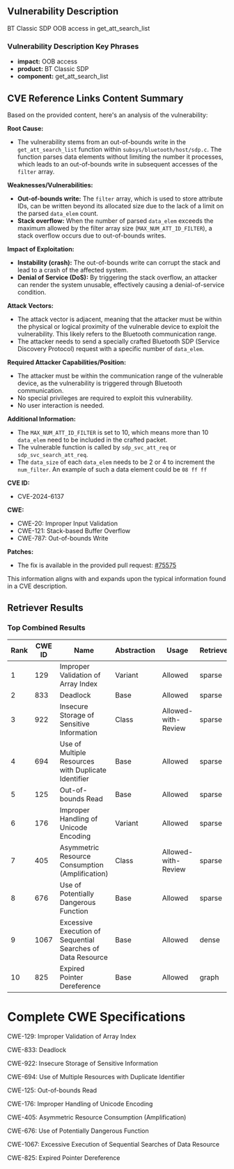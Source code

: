## Vulnerability Description
BT Classic SDP OOB access in get_att_search_list

### Vulnerability Description Key Phrases
- **impact:** OOB access
- **product:** BT Classic SDP
- **component:** get_att_search_list

## CVE Reference Links Content Summary
Based on the provided content, here's an analysis of the vulnerability:

**Root Cause:**
- The vulnerability stems from an out-of-bounds write in the `get_att_search_list` function within `subsys/bluetooth/host/sdp.c`. The function parses data elements without limiting the number it processes, which leads to an out-of-bounds write in subsequent accesses of the `filter` array.

**Weaknesses/Vulnerabilities:**
- **Out-of-bounds write:** The `filter` array, which is used to store attribute IDs, can be written beyond its allocated size due to the lack of a limit on the parsed `data_elem` count.
- **Stack overflow:** When the number of parsed `data_elem` exceeds the maximum allowed by the filter array size (`MAX_NUM_ATT_ID_FILTER`), a stack overflow occurs due to out-of-bounds writes.

**Impact of Exploitation:**
- **Instability (crash):** The out-of-bounds write can corrupt the stack and lead to a crash of the affected system.
- **Denial of Service (DoS):** By triggering the stack overflow, an attacker can render the system unusable, effectively causing a denial-of-service condition.

**Attack Vectors:**
- The attack vector is adjacent, meaning that the attacker must be within the physical or logical proximity of the vulnerable device to exploit the vulnerability. This likely refers to the Bluetooth communication range.
- The attacker needs to send a specially crafted Bluetooth SDP (Service Discovery Protocol) request with a specific number of `data_elem`.

**Required Attacker Capabilities/Position:**
- The attacker must be within the communication range of the vulnerable device, as the vulnerability is triggered through Bluetooth communication.
- No special privileges are required to exploit this vulnerability.
- No user interaction is needed.

**Additional Information:**
- The `MAX_NUM_ATT_ID_FILTER` is set to 10, which means more than 10 `data_elem` need to be included in the crafted packet.
- The vulnerable function is called by `sdp_svc_att_req` or `sdp_svc_search_att_req`.
- The `data_size` of each `data_elem` needs to be 2 or 4 to increment the `num_filter`. An example of such a data element could be `08 ff ff`

**CVE ID:**
- CVE-2024-6137

**CWE:**
- CWE-20: Improper Input Validation
- CWE-121: Stack-based Buffer Overflow
- CWE-787: Out-of-bounds Write

**Patches:**
- The fix is available in the provided pull request: [#75575](https://github.com/zephyrproject-rtos/zephyr/pull/75575)

This information aligns with and expands upon the typical information found in a CVE description.

## Retriever Results

### Top Combined Results

| Rank | CWE ID | Name | Abstraction | Usage  | Retrievers | Individual Scores |
|------|--------|------|-------------|-------|------------|-------------------|
| 1 | 129 | Improper Validation of Array Index | Variant | Allowed | sparse | 0.015 |
| 2 | 833 | Deadlock | Base | Allowed | sparse | 0.013 |
| 3 | 922 | Insecure Storage of Sensitive Information | Class | Allowed-with-Review | sparse | 0.013 |
| 4 | 694 | Use of Multiple Resources with Duplicate Identifier | Base | Allowed | sparse | 0.013 |
| 5 | 125 | Out-of-bounds Read | Base | Allowed | sparse | 0.012 |
| 6 | 176 | Improper Handling of Unicode Encoding | Variant | Allowed | sparse | 0.012 |
| 7 | 405 | Asymmetric Resource Consumption (Amplification) | Class | Allowed-with-Review | sparse | 0.012 |
| 8 | 676 | Use of Potentially Dangerous Function | Base | Allowed | sparse | 0.011 |
| 9 | 1067 | Excessive Execution of Sequential Searches of Data Resource | Base | Allowed | dense | 0.328 |
| 10 | 825 | Expired Pointer Dereference | Base | Allowed | graph | 0.002 |



# Complete CWE Specifications

CWE-129: Improper Validation of Array Index

CWE-833: Deadlock

CWE-922: Insecure Storage of Sensitive Information

CWE-694: Use of Multiple Resources with Duplicate Identifier

CWE-125: Out-of-bounds Read

CWE-176: Improper Handling of Unicode Encoding

CWE-405: Asymmetric Resource Consumption (Amplification)

CWE-676: Use of Potentially Dangerous Function

CWE-1067: Excessive Execution of Sequential Searches of Data Resource

CWE-825: Expired Pointer Dereference